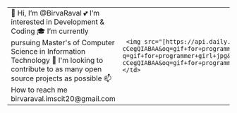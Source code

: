 


<table>
  <tr>
    <td valign="center">
       👋 Hi, I’m @BirvaRaval
       💕 I’m interested in Development & Coding
       🎓 I’m currently pursuing Master's of Computer Science in Information Technology
       🎯 I'm looking to contribute to as many open source projects as possible
       📫 How to reach me birvaraval.imscit20@gmail.com
<td >

     <img src="[https://api.daily.dev/devcards/81fef2c2311f4739a063dbde61b40fe2.png?r=1fr" width="300" alt="Mr. Ånand's Dev Card](https://www.google.com/search?q=gif+for+programmer+girl+jpg&tbm=isch&ved=2ahUKEwi5m66Tuo6AAxWHrGMGHS6_DdsQ2-cCegQIABAA&oq=gif+for+programmer+girl+jpg&gs_lcp=CgNpbWcQA1AAWIUJYO4LaABwAHgAgAGvAogBnQeSAQcwLjEuMi4xmAEAoAEBqgELZ3dzLXdpei1pbWfAAQE&sclient=img&ei=ymGxZLmOHIfZjuMPrv622A0&bih=569&biw=1280#imgrc=2cDstkyrK89TEM)https://www.google.com/search?q=gif+for+programmer+girl+jpg&tbm=isch&ved=2ahUKEwi5m66Tuo6AAxWHrGMGHS6_DdsQ2-cCegQIABAA&oq=gif+for+programmer+girl+jpg&gs_lcp=CgNpbWcQA1AAWIUJYO4LaABwAHgAgAGvAogBnQeSAQcwLjEuMi4xmAEAoAEBqgELZ3dzLXdpei1pbWfAAQE&sclient=img&ei=ymGxZLmOHIfZjuMPrv622A0&bih=569&biw=1280#imgrc=2cDstkyrK89TEM"/></a>
    </td>
    
  </tr>
  </table>

